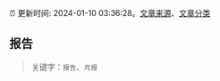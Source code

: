 :alarm_clock: 更新时间: 2024-01-10 03:36:28。[文章来源](/README.md)、[文章分类](/TAGS.md)

## 报告


> 关键字：`报告`、`月报`




